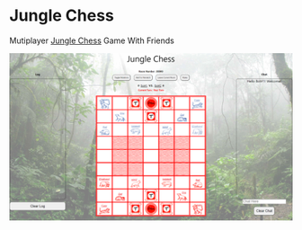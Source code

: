 # Jungle Chess

Mutiplayer [Jungle Chess](https://en.wikipedia.org/wiki/Jungle_(board_game)) Game With Friends

![Project img](src/assets/readmeimg.png)

